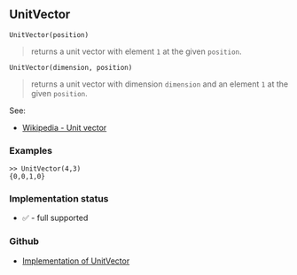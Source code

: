 ## UnitVector

```
UnitVector(position)
```

> returns a unit vector with element `1` at the given `position`.

```
UnitVector(dimension, position)
```

> returns a unit vector with dimension `dimension` and an element `1` at the given `position`.

See:  
* [Wikipedia - Unit vector](http://en.wikipedia.org/wiki/Unit_vector)  

### Examples

```
>> UnitVector(4,3)
{0,0,1,0}
```






### Implementation status

* &#x2705; - full supported

### Github

* [Implementation of UnitVector](https://github.com/axkr/symja_android_library/blob/master/symja_android_library/matheclipse-core/src/main/java/org/matheclipse/core/builtin/LinearAlgebra.java#L6071) 
